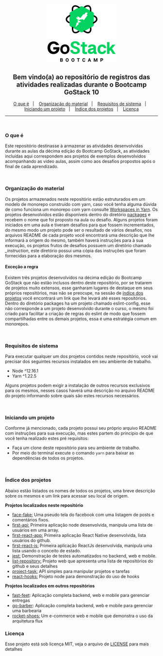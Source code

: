 <h1 align="center">
    <img alt="GoStack" src=".github/bootcamp-header.png" />
</h1>

<h2 align="center">
  Bem vindo(a) ao repositório de registros das atividades realizadas durante o Bootcamp GoStack 10
</h2>

<p align="center">
  <a href="#o-que-é">O que é</a>&nbsp;&nbsp;&nbsp;|&nbsp;&nbsp;&nbsp;
  <a href="#organização-do-material">Organização do material</a>&nbsp;&nbsp;&nbsp;|&nbsp;&nbsp;&nbsp;
  <a href="#requisitos-de-sistema">Requisitos de sistema</a>&nbsp;&nbsp;&nbsp;|&nbsp;&nbsp;&nbsp;
  <a href="#iniciando-um-projeto">Iniciando um projeto</a>&nbsp;&nbsp;&nbsp;|&nbsp;&nbsp;&nbsp;
  <a href="#índice-dos-projetos">Índice dos projetos</a>&nbsp;&nbsp;&nbsp;|&nbsp;&nbsp;&nbsp;
  <a href="#licença">Licença</a>
</p>

---
<br />

### O que é
Este repositório destinasse à armazenar as atividades desenvolvidas durante as aulas da décima edição do Bootcamp GoStack, as atividades incluídas aqui correspondem aos projetos de exemplos desenvolvidos acompanhando as video aulas, assim como aos desafios propostos após o final de cada aprendizado.

<br />

### Organização do material
Os projetos armazenados neste repositório estão estruturados em um modelo de monorepo construído com yarn, caso você tenha alguma dúvida de como funciona um monorepo com yarn consulte [Workspaces in Yarn](https://classic.yarnpkg.com/blog/2017/08/02/introducing-workspaces/).
Os projetos desenvolvidos estão disponíveis dentro do diretório [packages](./packages) e recebem o nome que foi proposto na aula ou desafio. Alguns projetos foram iniciados em uma aula e tiveram desafios para que fossem incrementados, do mesmo modo um projeto pode ser o resultado de vários desafios, nos arquivos README de cada projeto você encontrará uma descrição que lhe informará a origem do mesmo, também haverá instruções para à sua execução, os projetos frutos de desafios possuem um diretório chamado *_instruction*, este diretório possui uma cópia das instruções que foram fornecidas para a elaboração dos mesmos.

#### Exceção a regra
Existem três projetos desenvolvidos na décima edição do Bootcamp GoStack que não estão inclusos dentro deste repositório, por se tratarem de projetos muito extensos, esse ganharam lugares de destaque em seus próprios repositórios, mas não se preocupe, na sessão de [índice dos projetos](#Índice-dos-projetos) você encontrará um link que lhe levará até esses repositórios.
Dentro do diretório packages ha um projeto chamado eslint-config, esse não corresponde a um projeto desenvolvido durante o curso, o mesmo foi criado para facilitar a criação de regras do eslint de modo que fossem compartilhadas entre os demais projetos, essa é uma estratégia comum em monorepos.

<br />

### Requisitos de sistema
Para executar qualquer um dos projetos contidos neste repositório, você vai precisar dos seguintes recursos instalados em seu ambiente de trabalho.
* Node ^12.16.1
* Yarn ^1.22.5

Alguns projetos podem exigir a instalação de outros recursos exclusivos para os mesmos, nesses casos haverá uma descrição no arquivo README do projeto informando sobre quais são estes recursos necessários.

<br />

### Iniciando um projeto
Conforme já mencionado, cada projeto possui seu próprio arquivo README com instruções para sua execução, mas estes partem do principio de que você tenha realizado estes pré requisitos:
* Faça um clone deste repositório para seu ambiente de trabalho.
* Por meio do terminal execute o comando `yarn` para baixar as dependências de todos os projetos.

<br />

### Índice dos projetos
Abaixo estão listados os nomes de todos os projetos, uma breve descrição sobre os mesmos e um link para acessar seu local de origem.

**Projetos localizados neste repositório**
* [face-fake:](./packages/face-fake) Uma pseudo tela do facebook com uma listagem de posts e comentários fixos.
* [first-api:](./packages/first-api) Primeira aplicação node desenvolvida, manipula uma lista de usuários em uma array.
* [first-react-app:](./packages/first-react-app) Primeira aplicação React Native desenvolvida, lista usuários do github.
* [first-react-js:](./packages/first-react-js) Primeira aplicação ReactJs desenvolvida, manipula uma lista usando o conceito de estado.
* [jest:](./packages/jest) Demonstração de testes automatizados no backend, web e mobile.
* [list-repository:](./packages/list-repository) Projeto web que apresenta uma lista de repositórios do github e seus detalhes
* [project-task:](./packages/project-task) API simples para manipular projetos e tarefas
* [react-hooks:](./packages/react-hooks) Projeto node para demonstração do uso de hooks

**Projetos localizados em outros repositórios**
* [fast-feet](https://github.com/mauricio-andre/fastFeet): Aplicação completa backend, web e mobile para gerenciar entregas
* [go-barber](https://github.com/mauricio-andre/goBarber): Aplicação completa backend, web e mobile para gerenciar uma barbearia
* [rocket-shoes:](https://github.com/mauricio-andre/Rocketshoes) Um e-commerce web e mobile que demonstra o uso da arquitetura flux

### Licença
Esse projeto está sob licença MIT, veja o arquivo de [LICENSE](./LICENSE) para mais detalhes
